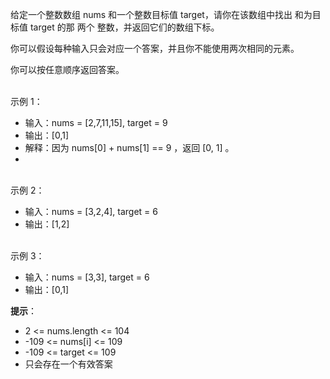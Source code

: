 给定一个整数数组 nums 和一个整数目标值 target，请你在该数组中找出 和为目标值 target  的那 两个 整数，并返回它们的数组下标。

你可以假设每种输入只会对应一个答案，并且你不能使用两次相同的元素。

你可以按任意顺序返回答案。

</br>示例 1：
* 输入：nums = [2,7,11,15], target = 9
* 输出：[0,1]
* 解释：因为 nums[0] + nums[1] == 9 ，返回 [0, 1] 。
* 
</br>示例 2：
* 输入：nums = [3,2,4], target = 6
* 输出：[1,2]

</br>示例 3：

* 输入：nums = [3,3], target = 6
* 输出：[0,1]

**提示**：
* 2 <= nums.length <= 104
* -109 <= nums[i] <= 109
* -109 <= target <= 109
* 只会存在一个有效答案